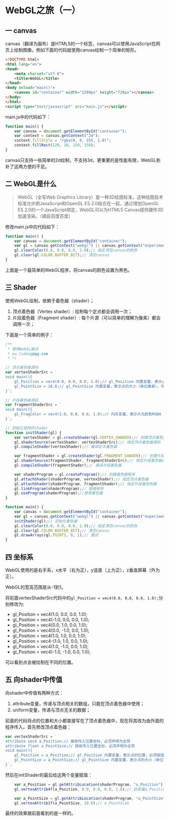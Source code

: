 # WebGL之旅（一）

## 一 canvas

canvas（翻译为画布）是HTML5的一个标签，canvas可以使用JavaScript在网页上绘制图像，例如下面的代码就使用canvas绘制一个简单的矩形。

```html
<!DOCTYPE html>
<html lang="en">
<head>
    <meta charset="utf-8">
    <title>WebGL</title>
</head>
<body onload="main()">
    <canvas id="container" width="1280px" height="720px"></canvas>
</body>
</html>
<script type="text/javascript" src="main.js"></script>

```

main.js中的代码如下：

```javascript
function main() {
    var canvas = document.getElementById("container");
    var context = canvas.getContext("2d");
    context.fillStyle = "rgba(0, 0, 255, 1.0)";
    context.fillRect(120, 10, 150, 150);
}
```

canvas只支持一些简单的2d绘制，不支持3d，更重要的是性能有限，WebGL弥补了这两方便的不足。

## 二 WebGL是什么

>WebGL（全写Web Graphics Library）是一种3D绘图标准，这种绘图技术标准允许把JavaScript和OpenGL ES 2.0结合在一起，通过增加OpenGL ES 2.0的一个JavaScript绑定，WebGL可以为HTML5 Canvas提供硬件3D加速渲染。（摘自百度百度）

修改main.js中的代码如下：

```javascript
function main() {
    var canvas = document.getElementById("container");
    var gl = canvas.getContext("webgl") || canvas.getContext("experimental-webgl");
    gl.clearColor(0.0, 0.0, 0.0, 1.0);// 指定清空canvas的颜色
    gl.clear(gl.COLOR_BUFFER_BIT);// 清空canvas
}
```

上面是一个最简单的WebGL程序，将canvas的颜色设置为黑色。

## 三 Shader

使用WebGL绘制，依赖于着色器（shader）；

1. 顶点着色器（Vertex shader）: 绘制每个定点都会调用一次；
2. 片段着色器（Fragment shader）: 每个片源（可以简单的理解为像素）都会调用一次；

下面是一个简单的例子：

```javascript
/**
 * 使用WebGL画点
 * xu.lidong@qq.com
 * */

// 顶点着色器源码
var vertexShaderSrc = `
void main(){
    gl_Position = vec4(0.0, 0.0, 0.0, 1.0);// gl_Position 内置变量，表示点的位置，必须赋值
    gl_PointSize = 10.0;// gl_PointSize 内置变量，表示点的大小（单位像素），可以不赋值，默认为1.0
}`;

// 片段着色器源码
var fragmentShaderSrc = `
void main(){
    gl_FragColor = vec4(1.0, 0.0, 0.0, 1.0);// 内存变量，表示片元颜色RGBA
}`;

// 初始化使用的shader
function initShader(gl) {
    var vertexShader = gl.createShader(gl.VERTEX_SHADER);// 创建顶点着色器
    gl.shaderSource(vertexShader, vertexShaderSrc);// 绑定顶点着色器源码
    gl.compileShader(vertexShader);// 编译定点着色器

    var fragmentShader = gl.createShader(gl.FRAGMENT_SHADER);// 创建片段着色器
    gl.shaderSource(fragmentShader, fragmentShaderSrc);// 绑定片段着色器源码
    gl.compileShader(fragmentShader);// 编译片段着色器

    var shaderProgram = gl.createProgram();// 创建着色器程序
    gl.attachShader(shaderProgram, vertexShader);// 指定顶点着色器
    gl.attachShader(shaderProgram, fragmentShader);// 指定片段着色色器
    gl.linkProgram(shaderProgram);// 链接程序
    gl.useProgram(shaderProgram);//使用着色器
}

function main() {
    var canvas = document.getElementById("container");
    var gl = canvas.getContext("webgl") || canvas.getContext("experimental-webgl");
    initShader(gl);// 初始化着色器
    gl.clearColor(0.0, 0.0, 0.0, 1.0);// 指定清空canvas的颜色
    gl.clear(gl.COLOR_BUFFER_BIT);// 清空canvas
    gl.drawArrays(gl.POINTS, 0, 1);// 画点
}
```

## 四 坐标系

WebGL使用的是右手系，x水平（右为正），y竖直（上为正），z垂直屏幕（外为正）。

WebGL的宽高范围是从-1到1。

将前面vertexShaderSrc代码中的`gl_Position = vec4(0.0, 0.0, 0.0, 1.0);`分别修改为:

* gl_Position = vec4(1.0, 0.0, 0.0, 1.0);
* gl_Position = vec4(-1.0, 0.0, 0.0, 1.0);
* gl_Position = vec4(0.0, 1.0, 0.0, 1.0);
* gl_Position = vec4(0.0, -1.0, 0.0, 1.0);
* gl_Position = vec4(1.0, 1.0, 0.0, 1.0);
* gl_Position = vec4-(1.0, 1.0, 0.0, 1.0);
* gl_Position = vec4(1.0, -1.0, 0.0, 1.0);
* gl_Position = vec4(-1.0, -1.0, 0.0, 1.0);

可以看到点会被绘制在不同的位置。

## 五 向shader中传值

向shader中传值有两种方式：

1. attribute变量，传递与顶点相关的数组，只能在顶点着色器中使用；
2. uniform变量，传递与顶点无关的数据；

前面的代码将点的位置和大小都直接写在了顶点着色器中，现在将其改为由外面的程序传入。首先修改顶点着色器：

```javascript
var vertexShaderSrc = `
attribute vec4 a_Position;// 接收传入位置坐标，必须声明为全局
attribute float a_PointSize;// 接收传入位置坐标，必须声明为全局
void main(){
    gl_Position = a_Position;// gl_Position 内置变量，表示点的位置，必须赋值
    gl_PointSize = a_PointSize;// gl_PointSize 内置变量，表示点的大小（单位像素），可以不赋值，默认为1.0
}`;

```

然后在initShader的最后给这两个变量赋值：

```javascript
    var a_Position = gl.getAttribLocation(shaderProgram, "a_Position");// 获取shader中的a_Position变量
    gl.vertexAttrib4f(a_Position, 0.0, 0.0, 0.0, 1.0);// 给变量a_Position赋值

    var a_PointSize = gl.getAttribLocation(shaderProgram, "a_PointSize");// 获取shader中的a_PointSize变量
    gl.vertexAttrib1f(a_PointSize, 10.0);// a_PointSize

```

最终的效果跟前面看到的是一样的。
